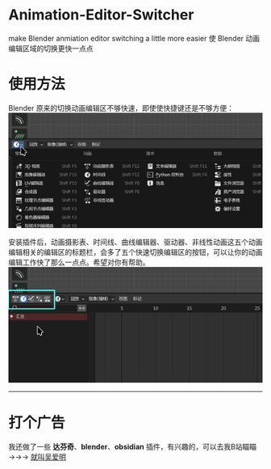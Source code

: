 # Animation-Editor-Switcher
make Blender anmiation editor switching a little more easier
使 Blender 动画编辑区域的切换更快一点点

# 使用方法
Blender 原来的切换动画编辑区不够快速，即使使快捷键还是不够方便：
![安装前](https://github.com/CantanTam/Animation-Editor-Switcher/blob/main/images/1.png)

安装插件后，动画摄影表、时间线、曲线编辑器、驱动器、非线性动画这五个动画编辑相关的编辑区的标题栏，会多了五个快速切换编辑区的按钮，可以让你的动画编辑工作快了那么一点点。希望对你有帮助。
![安装后](https://github.com/CantanTam/Animation-Editor-Switcher/blob/main/images/2.png)

---

# 打个广告
我还做了一些 **达芬奇**、**blender**、**obsidian** 插件，有兴趣的，可以去我B站瞄瞄 →→→ 
[就叫吴爱明](https://space.bilibili.com/391504171)
